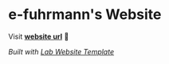 
# e-fuhrmann's Website

Visit **[website url](#)** 🚀

_Built with [Lab Website Template](https://greene-lab.gitbook.io/lab-website-template-docs)_
